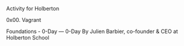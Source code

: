  Activity for Holberton

 0x00. Vagrant

 Foundations - 0-Day ― 0-Day
 By Julien Barbier, co-founder & CEO at Holberton School



